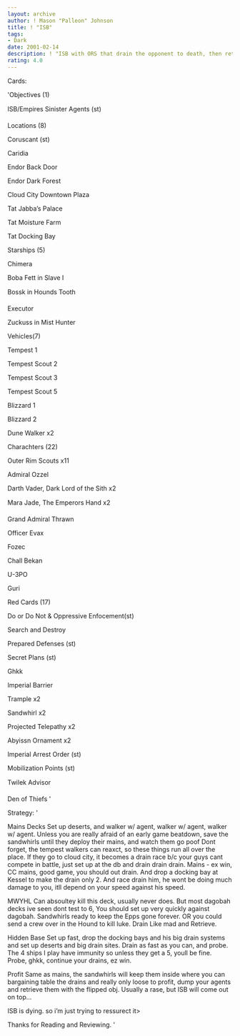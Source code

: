 ```yaml
---
layout: archive
author: ! Mason "Palleon" Johnson
title: ! "ISB"
tags:
- Dark
date: 2001-02-14
description: ! "ISB with ORS that drain the opponent to death, then retrieve and win."
rating: 4.0
---
```

Cards: 

'Objectives (1) 

ISB/Empires Sinister Agents (st) 


Locations (8) 


Coruscant (st) 

Caridia 

Endor Back Door

Endor Dark Forest

Cloud City Downtown Plaza

Tat Jabba’s Palace 

Tat Moisture Farm 

Tat Docking Bay  



Starships (5) 


Chimera 

Boba Fett in Slave I 

Bossk in Hounds Tooth 

Executor 

Zuckuss in Mist Hunter


Vehicles(7) 


Tempest 1 

Tempest Scout 2 

Tempest Scout 3 

Tempest Scout 5 

Blizzard 1 

Blizzard 2 

Dune Walker x2 


Charachters (22) 


Outer Rim Scouts x11

Admiral Ozzel 

Darth Vader, Dark Lord of the Sith x2 

Mara Jade, The Emperors Hand x2 

Grand Admiral Thrawn 

Officer Evax 

Fozec 

Chall Bekan 

U-3PO 

Guri 



Red Cards (17) 


Do or Do Not & Oppressive Enfocement(st) 

Search and Destroy 

Prepared Defenses (st) 

Secret Plans (st) 

Ghkk 

Imperial Barrier 

Trample x2 

Sandwhirl x2 

Projected Telepathy x2 

Abyissn Ornament x2 

Imperial Arrest Order (st) 

Mobilization Points (st) 

Twilek Advisor 

Den of Thiefs  '

Strategy: '

Mains Decks Set up deserts, and walker w/ agent, walker w/ agent, walker w/ agent. Unless you are really afraid of an early game beatdown, save the sandwhirls until they deploy their mains, and watch them go poof Dont forget, the tempest walkers can reaxct, so these things run all over the place. If they go to cloud city, it becomes a drain race b/c your guys cant compete in battle, just set up at the db and drain drain drain. Mains - ex win, CC mains, good game, you should out drain. And drop a docking bay at Kessel to make the drain only 2. And race drain him, he wont be doing much damage to you, itll depend on your speed against his speed. 


MWYHL Can absoultey kill this deck, usually never does. But most dagobah decks ive seen dont test to 6, You should set up very quickly against dagobah. Sandwhirls ready to keep the Epps gone forever. OR you could send a crew over in the Hound to kill luke. Drain Like mad and Retrieve. 


Hidden Base Set up fast, drop the docking bays and his big drain systems and set up deserts and big drain sites. Drain as fast as you can, and probe. The 4 ships I play have immunity so unless they get a 5, youll be fine. Probe, ghkk, continue your drains, ez win. 


Profit Same as mains, the sandwhirls will keep them inside where you can bargaining table the drains and really only loose to profit, dump your agents and retrieve them with the flipped obj. Usually a rase, but ISB will come out on top... 


ISB is dying. so i’m just trying to ressurect it>


Thanks for Reading and Reviewing.  '